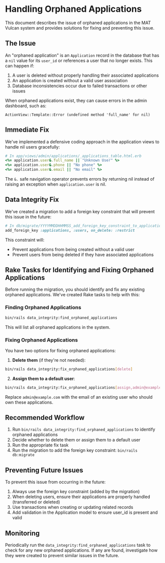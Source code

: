 # Handling Orphaned Applications

This document describes the issue of orphaned applications in the MAT Vulcan system and provides solutions for fixing and preventing this issue.

## The Issue

An "orphaned application" is an `Application` record in the database that has a `nil` value for its `user_id` or references a user that no longer exists. This can happen if:

1. A user is deleted without properly handling their associated applications
2. An application is created without a valid user association
3. Database inconsistencies occur due to failed transactions or other issues

When orphaned applications exist, they can cause errors in the admin dashboard, such as:

```
ActionView::Template::Error (undefined method 'full_name' for nil)
```

## Immediate Fix

We've implemented a defensive coding approach in the application views to handle nil users gracefully:

```ruby
# In app/views/admin/applications/_applications_table.html.erb
<%= application.user&.full_name || "Unknown User" %>
<%= application.user&.phone || "No phone" %>
<%= application.user&.email || "No email" %>
```

The `&.` safe navigation operator prevents errors by returning nil instead of raising an exception when `application.user` is nil.

## Data Integrity Fix

We've created a migration to add a foreign key constraint that will prevent this issue in the future:

```ruby
# In db/migrate/YYYYMMDDHHMMSS_add_foreign_key_constraint_to_applications.rb
add_foreign_key :applications, :users, on_delete: :restrict
```

This constraint will:
- Prevent applications from being created without a valid user
- Prevent users from being deleted if they have associated applications

## Rake Tasks for Identifying and Fixing Orphaned Applications

Before running the migration, you should identify and fix any existing orphaned applications. We've created Rake tasks to help with this:

### Finding Orphaned Applications

```bash
bin/rails data_integrity:find_orphaned_applications
```

This will list all orphaned applications in the system.

### Fixing Orphaned Applications

You have two options for fixing orphaned applications:

1. **Delete them** (if they're not needed):

```bash
bin/rails data_integrity:fix_orphaned_applications[delete]
```

2. **Assign them to a default user**:

```bash
bin/rails data_integrity:fix_orphaned_applications[assign,admin@example.com]
```

Replace `admin@example.com` with the email of an existing user who should own these applications.

## Recommended Workflow

1. Run `bin/rails data_integrity:find_orphaned_applications` to identify orphaned applications
2. Decide whether to delete them or assign them to a default user
3. Run the appropriate fix task
4. Run the migration to add the foreign key constraint: `bin/rails db:migrate`

## Preventing Future Issues

To prevent this issue from occurring in the future:

1. Always use the foreign key constraint (added by the migration)
2. When deleting users, ensure their applications are properly handled (transferred or deleted)
3. Use transactions when creating or updating related records
4. Add validation in the Application model to ensure user_id is present and valid

## Monitoring

Periodically run the `data_integrity:find_orphaned_applications` task to check for any new orphaned applications. If any are found, investigate how they were created to prevent similar issues in the future.
